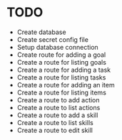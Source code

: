 # TODO

- Create database
- Create secret config file
- Setup database connection
- Create route for adding a goal
- Create a route for listing goals
- Create a route for adding a task
- Create a route for listing tasks
- Create a route for adding an item
- Create a route for listing items
- Create a route to add action
- Create a route to list actions
- Create a route to add a skill
- Create a route to list skills
- Create a route to edit skill